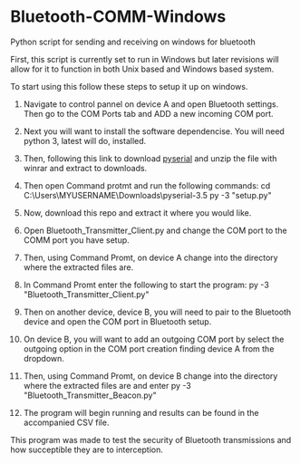# Bluetooth-COMM-Windows
Python script for sending and receiving on windows for bluetooth


First, this script is currently set to run in Windows but later revisions will allow for it to function in both Unix based and Windows based system.

To start using this follow these steps to setup it up on windows.

1. Navigate to control pannel on device A and open Bluetooth settings. Then go to the COM Ports tab and ADD a new incoming COM port.
2. Next you will want to install the software dependencise. You will need python 3, latest will do, installed.
3. Then, following this link to download <a href="https://pypi.org/project/pyserial/#files" target="_blank">pyserial</a> and unzip the file with winrar and extract to downloads.
4. Then open Command protmt and run the following commands: 
      cd C:\Users\MYUSERNAME\Downloads\pyserial-3.5
      py -3 "setup.py"
       
5. Now, download this repo and extract it where you would like.
6. Open Bluetooth_Transmitter_Client.py and change the COM port to the COMM port you have setup.
7. Then, using Command Promt, on device A change into the directory where the extracted files are.
8. In Command Promt  enter the following to start the program: py -3 "Bluetooth_Transmitter_Client.py"
9. Then on another device, device B, you will need to pair to the Bluetooth device and open the COM port in Bluetooth setup.
10. On device B, you will want to add an outgoing COM port by select the outgoing option in the COM port creation finding device A from the dropdown.
11. Then, using Command Promt, on device B change into the directory where the extracted files are and enter py -3 "Bluetooth_Transmitter_Beacon.py"
12. The program will begin running and results can be found in the accompanied CSV file.


This program was made to test the security of Bluetooth transmissions and how succeptible they are to interception.
